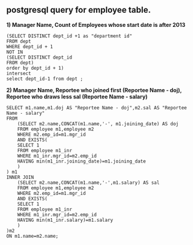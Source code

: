 ## **postgresql query for employee table.**

**1) Manager Name, Count of Employees whose start date is after 2013**
```
(SELECT DISTINCT dept_id +1 as "department id"
FROM dept
WHERE dept_id + 1 
NOT IN 
(SELECT DISTINCT dept_id 
FROM dept)
order by dept_id + 1)
intersect
select dept_id-1 from dept ;

```
**2) Manager Name, Reportee who joined first (Reportee Name - doj), Reportee who draws less sal (Reportee Name - salary)**
```
SELECT m1.name,m1.doj AS "Reportee Name - doj",m2.sal AS "Reportee Name - salary"
FROM
    (SELECT m2.name,CONCAT(m1.name,'-', m1.joining_date) AS doj 
    FROM employee m1,employee m2
    WHERE m2.emp_id=m1.mgr_id 
    AND EXISTS(
    SELECT 1
    FROM employee m1_inr
    WHERE m1_inr.mgr_id=m2.emp_id
    HAVING min(m1_inr.joining_date)=m1.joining_date
    ) 
) m1
INNER JOIN
    (SELECT m2.name,CONCAT(m1.name,'-',m1.salary) AS sal	
    FROM employee m1,employee m2
    WHERE m2.emp_id=m1.mgr_id
    AND EXISTS(
    SELECT 1
    FROM employee m1_inr
    WHERE m1_inr.mgr_id=m2.emp_id
    HAVING min(m1_inr.salary)=m1.salary
    )
)m2
ON m1.name=m2.name;
```